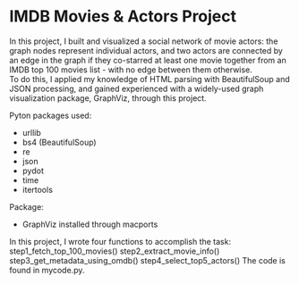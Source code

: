 # IMDB Movies & Actors Project

In this project, I built and visualized a social network of movie actors: 
the graph nodes represent individual actors, and two actors are connected by an edge in the graph 
if they co-starred at least one movie together from an IMDB top 100 movies list - with no edge between them otherwise.  
To do this, I applied my knowledge of HTML parsing with BeautifulSoup and JSON processing, 
and gained experienced with a widely-used graph visualization package, GraphViz, through this project.

Pyton packages used:
- urllib
- bs4 (BeautifulSoup) 
- re
- json
- pydot
- time
- itertools 

Package:
- GraphViz installed through macports 

In this project, I wrote four functions to accomplish the task: 
    step1_fetch_top_100_movies()
    step2_extract_movie_info()
    step3_get_metadata_using_omdb()
    step4_select_top5_actors()
The code is found in mycode.py. 
